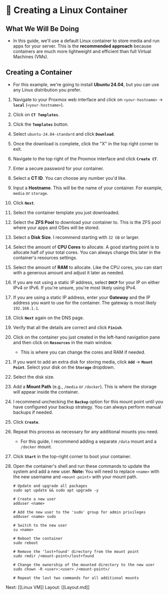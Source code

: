 # 🐧 Creating a Linux Container

## What We Will Be Doing

* In this guide, we'll use a default Linux container to store media and run apps for your server. This is the **recommended approach** because containers are much more lightweight and efficient than full Virtual Machines (VMs).

## Creating a Container

* For this example, we're going to install **Ubuntu 24.04**, but you can use any Linux distribution you prefer.

1. Navigate to your Proxmox web interface and click on `<your-hostname>` -> **`local`** (`<your-hostname>`).

2. Click on **`CT Templates`**.

3. Click the **`Templates`** button.

4. Select `ubuntu-24.04-standard` and click **`Download`**.

5. Once the download is complete, click the "X" in the top right corner to exit.

6. Navigate to the top right of the Proxmox interface and click **`Create CT`**.

7. Enter a secure password for your container.

8. Select a **CT ID**. You can choose any number you'd like.

9. Input a **Hostname**. This will be the name of your container. For example, `media` or `storage`.

10. Click **`Next`**.

11. Select the container template you just downloaded.

12. Select the **ZFS Pool** to download your container to. This is the ZFS pool where your apps and OSes will be stored.

13. Select a **Disk Size**. I recommend starting with `32 GB` or larger.

14. Select the amount of **CPU Cores** to allocate. A good starting point is to allocate half of your total cores. You can always change this later in the container's resources settings.

15. Select the amount of **RAM** to allocate. Like the CPU cores, you can start with a generous amount and adjust it later as needed.

16. If you are not using a static IP address, select **`DHCP`** for your IP on either IPv4 or IPv6. If you're unsure, you're most likely using IPv4.

17. If you are using a static IP address, enter your **Gateway** and the IP address you want to use for the container. The gateway is most likely `192.168.1.1`.

18. Click **`Next`** again on the DNS page.

19. Verify that all the details are correct and click **`Finish`**.

20. Click on the container you just created in the left-hand navigation pane and then click on **`Resources`** in the main window.

    * This is where you can change the cores and RAM if needed.

21. If you want to add an extra disk for storing media, click **`Add`** -> **`Mount Point`**. Select your disk on the **`Storage`** dropdown.

22. Select the disk size.

23. Add a **Mount Path** (e.g., `/media` or `/docker`). This is where the storage will appear inside the container.

24. I recommend unchecking the **`Backup`** option for this mount point until you have configured your backup strategy. You can always perform manual backups if needed.

25. Click **`Create`**.

26. Repeat this process as necessary for any additional mounts you need.

    * For this guide, I recommend adding a separate `/data` mount and a `/docker` mount.

27. Click **`Start`** in the top-right corner to boot your container.

28. Open the container's shell and run these commands to update the system and add a new user. **Note:** You will need to replace `<name>` with the new username and `<mount-point>` with your mount path.

    ```
    # Update and upgrade all packages
    sudo apt update && sudo apt upgrade -y

    # Create a new user
    adduser <name>

    # Add the new user to the 'sudo' group for admin privileges
    adduser <name> sudo

    # Switch to the new user
    su <name>

    # Reboot the container
    sudo reboot

    # Remove the 'lost+found' directory from the mount point
    sudo rmdir /<mount-point>/lost+found

    # Change the ownership of the mounted directory to the new user
    sudo chown -R <user>:<user> /<mount-point>/

    # Repeat the last two commands for all additional mounts
    ```

Next: \[\[Linux VM]] Layout: \[\[Layout.md]]
